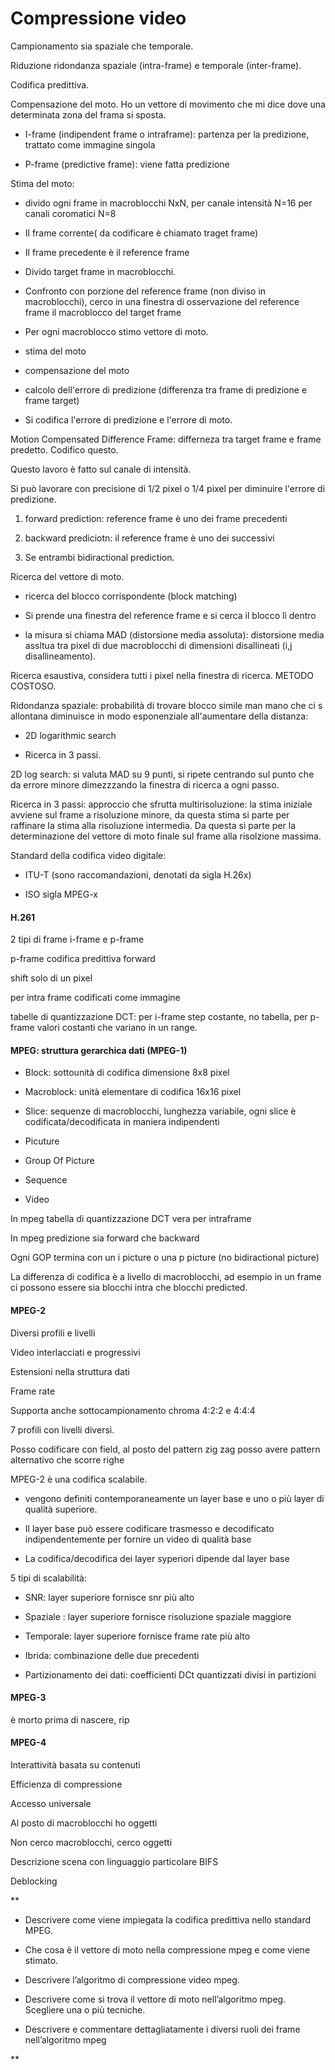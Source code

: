 # Compressione video

Campionamento sia spaziale che temporale.

Riduzione ridondanza spaziale (intra-frame) e temporale (inter-frame).

Codifica predittiva.

Compensazione del moto. Ho un vettore di movimento che mi dice dove una determinata zona del frama si sposta.

- I-frame (indipendent frame o intraframe): partenza per la predizione, trattato come immagine singola

- P-frame (predictive frame): viene fatta predizione

Stima del moto:

- divido ogni frame in macroblocchi NxN, per canale intensità N=16 per canali coromatici N=8

- Il frame corrente( da codificare è chiamato traget frame)

- Il frame precedente è il reference frame

- Divido target frame in macroblocchi.

- Confronto con porzione del reference frame (non diviso in macroblocchi), cerco in una finestra di osservazione del reference frame il macroblocco del target frame

- Per ogni macroblocco stimo vettore di moto.

- stima del moto

- compensazione del moto

- calcolo dell'errore di predizione (differenza tra frame di predizione e frame target)

- Si codifica l'errore di predizione e l'errore di moto.

Motion Compensated Difference Frame: differneza tra target frame e frame predetto. Codifico questo.

Questo lavoro è fatto sul canale di intensità.

Si può lavorare con precisione di 1/2 pixel o 1/4 pixel per diminuire l'errore di predizione.

1. forward prediction: reference frame è uno dei frame precedenti

2. backward prediciotn: il reference frame è uno dei successivi

3. Se entrambi bidiractional prediction.

Ricerca del vettore di moto.

- ricerca del blocco corrispondente (block matching)

- Si prende una finestra del reference frame e si cerca il blocco lì dentro

- la misura si chiama MAD (distorsione media assoluta): distorsione media assltua tra pixel di due macroblocchi di dimensioni disallineati (i,j disallineamento). 

Ricerca esaustiva, considera tutti i pixel nella finestra di ricerca. METODO COSTOSO.

Ridondanza spaziale: probabilità di trovare blocco simile man mano che ci s allontana diminuisce in modo esponenziale all'aumentare della distanza:

- 2D logarithmic search

- Ricerca in 3 passi.

2D log search: si valuta MAD su 9 punti, si ripete centrando sul punto che da errore minore dimezzzando la finestra di ricerca a ogni passo.

Ricerca in 3 passi: approccio che sfrutta multirisoluzione: la stima iniziale avviene sul frame a risoluzione minore, da questa stima si parte per raffinare la stima alla risoluzione intermedia. Da questa si parte per la determinazione del vettore di moto finale sul frame alla risolzione massima.

Standard della codifica video digitale:

- ITU-T (sono raccomandazioni, denotati da sigla H.26x)

- ISO sigla MPEG-x

#### H.261

2 tipi di frame i-frame e p-frame

p-frame codifica predittiva forward

shift solo di un pixel

per intra frame codificati come immagine

tabelle di quantizzazione DCT: per i-frame step costante, no tabella, per p-frame valori costanti che variano in un range.

#### MPEG: struttura gerarchica dati (MPEG-1)

- Block: sottounità di codifica dimensione 8x8 pixel

- Macroblock: unità elementare di codifica 16x16 pixel

- Slice: sequenze di macroblocchi, lunghezza variabile, ogni slice è codificata/decodificata in maniera indipendenti

- Picuture

- Group Of Picture

- Sequence

- Video

In mpeg tabella di quantizzazione DCT vera per intraframe

In mpeg predizione sia forward che backward

Ogni GOP termina con un i picture o una p picture (no bidiractional picture)

La differenza di codifica è a livello di macroblocchi, ad esempio in un frame ci possono essere sia blocchi intra che blocchi predicted.

#### MPEG-2

Diversi profili e livelli

Video interlacciati e progressivi

Estensioni nella struttura dati

Frame rate

Supporta anche sottocampionamento chroma 4:2:2 e 4:4:4

7 profili con livelli diversi.

Posso codificare con field, al posto del pattern zig zag posso avere pattern alternativo che scorre righe

MPEG-2 è una codifica scalabile.

- vengono definiti contemporaneamente un layer base e uno o più layer di qualità superiore.

- Il layer base può essere codificare trasmesso e decodificato indipendentemente per fornire un video di qualità base

- La codifica/decodifica dei layer syperiori dipende dal layer base

5 tipi di scalabilità:

- SNR: layer superiore fornisce snr più alto

- Spaziale : layer superiore fornisce risoluzione spaziale maggiore

- Temporale: layer superiore fornisce frame rate più alto

- Ibrida: combinazione delle due precedenti

- Partizionamento dei dati: coefficienti DCt quantizzati divisi in partizioni

#### MPEG-3

è morto prima di nascere, rip

#### MPEG-4

Interattività basata su contenuti

Efficienza di compressione

Accesso universale

Al posto di macroblocchi ho oggetti

Non cerco macroblocchi, cerco oggetti

Descrizione scena con linguaggio particolare BIFS

Deblocking

**

- Descrivere come viene impiegata la codifica predittiva nello standard MPEG.

- Che cosa è il vettore di moto nella compressione mpeg e come viene stimato.

- Descrivere l’algoritmo di compressione video mpeg.

- Descrivere come si trova il vettore di moto nell’algoritmo mpeg. Scegliere una o più tecniche.

- Descrivere e commentare dettagliatamente i diversi ruoli dei frame nell’algoritmo mpeg

**
